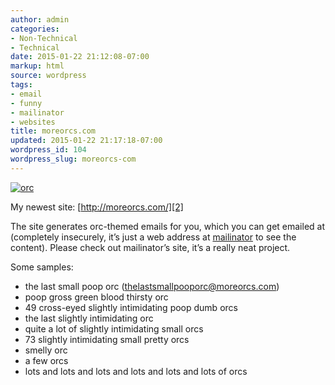 ```yaml
---
author: admin
categories:
- Non-Technical
- Technical
date: 2015-01-22 21:12:08-07:00
markup: html
source: wordpress
tags:
- email
- funny
- mailinator
- websites
title: moreorcs.com
updated: 2015-01-22 21:17:18-07:00
wordpress_id: 104
wordpress_slug: moreorcs-com
---
```

[![orc](https://blog.za3k.com/wp-content/uploads/2015/01/orc-300x300.jpg)][1]

My newest site: [http://moreorcs.com/][2]

The site generates orc-themed emails for you, which you can get emailed at (completely insecurely, it’s just a web address at [mailinator][3] to see the content). Please check out mailinator’s site, it’s a really neat project.

Some samples:

-   the last small poop orc ([thelastsmallpooporc@moreorcs.com][4])
-   poop gross green blood thirsty orc
-   49 cross-eyed slightly intimidating poop dumb orcs
-   the last slightly intimidating orc
-   quite a lot of slightly intimidating small orcs
-   73 slightly intimidating small pretty orcs
-   smelly orc
-   a few orcs
-   lots and lots and lots and lots and lots and lots of orcs

[1]: http://moreorcs.com
[2]: http://moreorcs.com/
[3]: https://mailinator.com
[4]: mailto:thelastsmallpooporc@moreorcs.com
